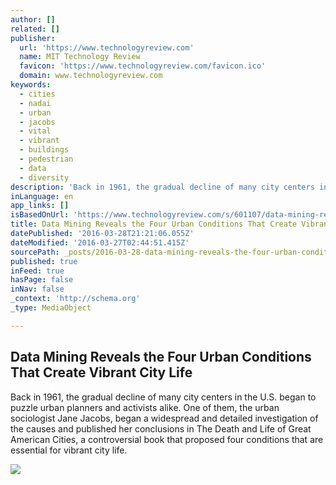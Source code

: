 ```yaml
---
author: []
related: []
publisher:
  url: 'https://www.technologyreview.com'
  name: MIT Technology Review
  favicon: 'https://www.technologyreview.com/favicon.ico'
  domain: www.technologyreview.com
keywords:
  - cities
  - nadai
  - urban
  - jacobs
  - vital
  - vibrant
  - buildings
  - pedestrian
  - data
  - diversity
description: 'Back in 1961, the gradual decline of many city centers in the U.S. began to puzzle urban planners and activists alike. One of them, the urban sociologist Jane Jacobs, began a widespread and detailed investigation of the causes and published her conclusions in The Death and Life of Great American Cities, a controversial book that proposed four conditions that are essential for vibrant city life.'
inLanguage: en
app_links: []
isBasedOnUrl: 'https://www.technologyreview.com/s/601107/data-mining-reveals-the-four-urban-conditions-that-create-vibrant-city-life/'
title: Data Mining Reveals the Four Urban Conditions That Create Vibrant City Life
datePublished: '2016-03-28T21:21:06.055Z'
dateModified: '2016-03-27T02:44:51.415Z'
sourcePath: _posts/2016-03-28-data-mining-reveals-the-four-urban-conditions-that-create-vi.md
published: true
inFeed: true
hasPage: false
inNav: false
_context: 'http://schema.org'
_type: MediaObject

---
```

<article style=""><h1>Data Mining Reveals the Four Urban Conditions That Create Vibrant City Life</h1><p>Back in 1961, the gradual decline of many city centers in the U.S. began to puzzle urban planners and activists alike. One of them, the urban sociologist Jane Jacobs, began a widespread and detailed investigation of the causes and published her conclusions in The Death and Life of Great American Cities, a controversial book that proposed four conditions that are essential for vibrant city life.</p><img src="https://d267cvn3rvuq91.cloudfront.net/i/images/city-lifev2_0.jpg?sw=590&amp;cx=0&amp;cy=0&amp;cw=523&amp;ch=968" /></article>